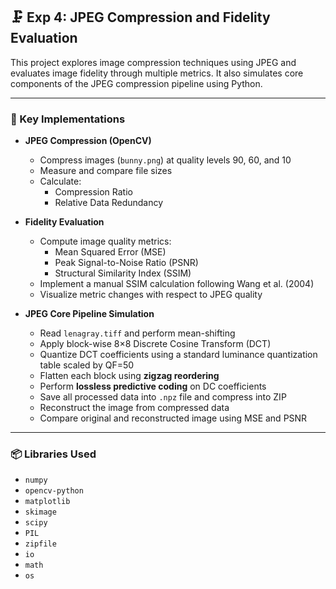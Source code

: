 ## 🗜️ Exp 4: JPEG Compression and Fidelity Evaluation

This project explores image compression techniques using JPEG and evaluates image fidelity through multiple metrics. It also simulates core components of the JPEG compression pipeline using Python.

---

### 🔧 Key Implementations

- **JPEG Compression (OpenCV)**
  - Compress images (`bunny.png`) at quality levels 90, 60, and 10
  - Measure and compare file sizes
  - Calculate:
    - Compression Ratio
    - Relative Data Redundancy

- **Fidelity Evaluation**
  - Compute image quality metrics:
    - Mean Squared Error (MSE)
    - Peak Signal-to-Noise Ratio (PSNR)
    - Structural Similarity Index (SSIM)
  - Implement a manual SSIM calculation following Wang et al. (2004)
  - Visualize metric changes with respect to JPEG quality

- **JPEG Core Pipeline Simulation**
  - Read `lenagray.tiff` and perform mean-shifting
  - Apply block-wise 8×8 Discrete Cosine Transform (DCT)
  - Quantize DCT coefficients using a standard luminance quantization table scaled by QF=50
  - Flatten each block using **zigzag reordering**
  - Perform **lossless predictive coding** on DC coefficients
  - Save all processed data into `.npz` file and compress into ZIP
  - Reconstruct the image from compressed data
  - Compare original and reconstructed image using MSE and PSNR

---

### 📦 Libraries Used

- `numpy`
- `opencv-python`
- `matplotlib`
- `skimage`
- `scipy`
- `PIL`
- `zipfile`
- `io`
- `math`
- `os`
